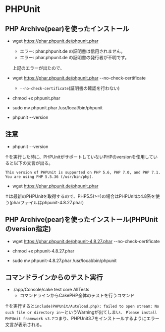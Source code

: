 # PHPUnit

## PHP Archive(pear)を使ったインストール

- wget https://phar.phpunit.de/phpunit.phar
  - エラー: phar.phpunit.de の証明書は信用されません。
  - エラー: phar.phpunit.de の証明書の発行者が不明です。
  
  上記のエラーが出たので、

- wget https://phar.phpunit.de/phpunit.phar --no-check-certificate
  - `--no-check-certificate`(証明書の確認を行わない)

- chmod +x phpunit.phar

- sudo mv phpunit.phar /usr/local/bin/phpunit

- phpunit --version

## 注意

- phpunit --version

↑を実行した時に、PHPUnitがサポートしていないPHPのversionを使用していると以下の文言が出る。

`This version of PHPUnit is supported on PHP 5.6, PHP 7.0, and PHP 7.1.
You are using PHP 5.5.36 (/usr/bin/php).`

- wget https://phar.phpunit.de/phpunit.phar

↑は最新のPHPUnitを取得するので、PHP5.5(>=)の場合はPHPUnitは4.8系を使う(pharファイルはphpunit-4.8.27.phar)

## PHP Archive(pear)を使ったインストール(PHPUnitのversion指定)

- wget https://phar.phpunit.de/phpunit-4.8.27.phar --no-check-certificate

- chmod +x phpunit-4.8.27.phar

- sudo mv phpunit-4.8.27.phar /usr/local/bin/phpunit

## コマンドラインからのテスト実行

- ./app/Console/cake test core AllTests
  - コマンドラインからCakePHP全体のテストを行うコマンド

↑を実行すると`include(PHPUnit/Autoload.php): failed to open stream: No such file or directory in〜`というWarningが出てしまい、
`Please install PHPUnit framework v3.7`つまり、PHPUnit3.7をインストールするようにエラー文言が表示される。
